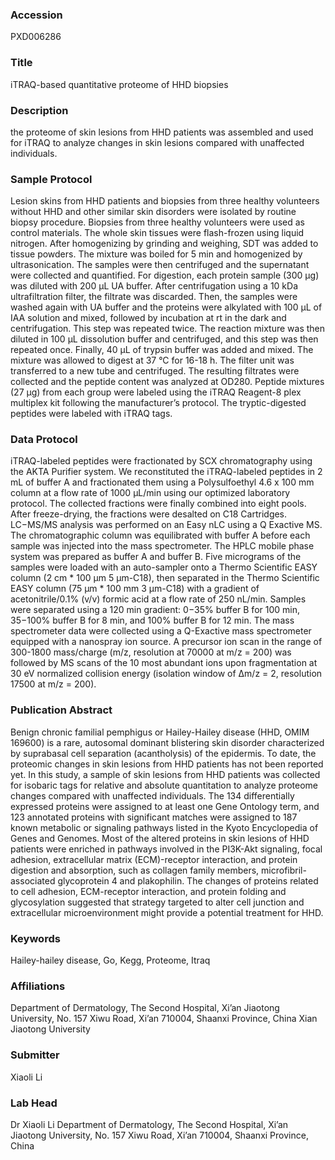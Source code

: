 ### Accession
PXD006286

### Title
iTRAQ-based quantitative proteome of HHD biopsies

### Description
the proteome of skin lesions from HHD patients was assembled and used for iTRAQ to analyze changes in skin lesions compared with unaffected individuals.

### Sample Protocol
Lesion skins from HHD patients and biopsies from three healthy volunteers without HHD and other similar skin disorders were isolated by routine biopsy procedure. Biopsies from three healthy volunteers were used as control materials. The whole skin tissues were flash-frozen using liquid nitrogen. After homogenizing by grinding and weighing, SDT was added to tissue powders. The mixture was boiled for 5 min and homogenized by ultrasonication. The samples were then centrifuged and the supernatant were collected and quantified. For digestion, each protein sample (300 μg) was diluted with 200 μL UA buffer. After centrifugation using a 10 kDa ultrafiltration filter, the filtrate was discarded. Then, the samples were washed again with UA buffer and the proteins were alkylated with 100 μL of IAA solution and mixed, followed by incubation at rt in the dark and centrifugation. This step was repeated twice. The reaction mixture was then diluted in 100 μL dissolution buffer and centrifuged, and this step was then repeated once. Finally, 40 μL of trypsin buffer was added and mixed. The mixture was allowed to digest at 37 °C for 16-18 h. The filter unit was transferred to a new tube and centrifuged. The resulting filtrates were collected and the peptide content was analyzed at OD280.  Peptide mixtures (27 μg) from each group were labeled using the iTRAQ Reagent-8 plex multiplex kit following the manufacturer’s protocol. The tryptic-digested peptides were labeled with iTRAQ tags.

### Data Protocol
iTRAQ-labeled peptides were fractionated by SCX chromatography using the AKTA Purifier system. We reconstituted the iTRAQ-labeled peptides in 2 mL of buffer A and fractionated them using a Polysulfoethyl 4.6 x 100 mm column at a flow rate of 1000 μL/min using our optimized laboratory protocol. The collected fractions  were finally combined into eight pools. After freeze-drying, the fractions were desalted on C18 Cartridges.  LC−MS/MS analysis was performed on an Easy nLC using a Q Exactive MS. The chromatographic column was equilibrated with buffer A before each sample was injected into the mass spectrometer. The HPLC mobile phase system was prepared as buffer A and buffer B. Five micrograms of the samples were loaded with an auto-sampler onto a Thermo Scientific EASY column (2 cm * 100 μm 5 μm-C18), then separated in the Thermo Scientific EASY column (75 μm * 100 mm 3 μm-C18) with a gradient of acetonitrile/0.1% (v/v) formic acid at a flow rate of 250 nL/min. Samples were separated using a 120 min gradient: 0−35% buffer B for 100 min, 35−100% buffer B for 8 min, and 100% buffer B for 12 min.  The mass spectrometer data were collected using a Q-Exactive mass spectrometer equipped with a nanospray ion source. A precursor ion scan in the range of 300-1800 mass/charge (m/z, resolution at 70000 at m/z = 200) was followed by MS scans of the 10 most abundant ions upon fragmentation at 30 eV normalized collision energy (isolation window of Δm/z = 2, resolution 17500 at m/z = 200).

### Publication Abstract
Benign chronic familial pemphigus or Hailey-Hailey disease (HHD, OMIM 169600) is a rare, autosomal dominant blistering skin disorder characterized by suprabasal cell separation (acantholysis) of the epidermis. To date, the proteomic changes in skin lesions from HHD patients has not been reported yet. In this study, a sample of skin lesions from HHD patients was collected for isobaric tags for relative and absolute quantitation to analyze proteome changes compared with unaffected individuals. The 134 differentially expressed proteins were assigned to at least one Gene Ontology term, and 123 annotated proteins with significant matches were assigned to 187 known metabolic or signaling pathways listed in the Kyoto Encyclopedia of Genes and Genomes. Most of the altered proteins in skin lesions of HHD patients were enriched in pathways involved in the PI3K-Akt signaling, focal adhesion, extracellular matrix (ECM)-receptor interaction, and protein digestion and absorption, such as collagen family members, microfibril-associated glycoprotein 4 and plakophilin. The changes of proteins related to cell adhesion, ECM-receptor interaction, and protein folding and glycosylation suggested that strategy targeted to alter cell junction and extracellular microenvironment might provide a potential treatment for HHD.

### Keywords
Hailey-hailey disease, Go, Kegg, Proteome, Itraq

### Affiliations
Department of Dermatology, The Second Hospital, Xi’an Jiaotong University, No. 157 Xiwu Road, Xi’an 710004, Shaanxi Province, China
Xian Jiaotong University 

### Submitter
Xiaoli Li

### Lab Head
Dr Xiaoli Li
Department of Dermatology, The Second Hospital, Xi’an Jiaotong University, No. 157 Xiwu Road, Xi’an 710004, Shaanxi Province, China


